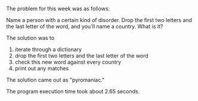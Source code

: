The problem for this week was as follows:

Name a person with a certain kind of disorder. 
Drop the first two letters and the last letter of the word, and you'll name a country. 
What is it?

The solution was to
1. iterate through a dictionary
2. drop the first two letters and the last letter of the word
3. check this new word against every country
4. print out any matches

The solution came out as "pyromaniac."

The program execution time took about 2.65 seconds.

